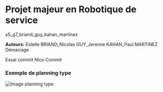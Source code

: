 # Projet majeur en Robotique de service
s5_g7_briand_guy_kahan_martinez

**Auteurs:** Estelle BRIAND_Nicolas GUY_Jeremie KAHAN_Paul MARTINEZ
Démarrage

Essai commit Nico
Commit


### Exemple de planning type
![Image planning type](https://gitlab.com/20-21_5ETI_PRJ/Sujet_5__Simulated_robotic_scenario/s5_g7_briand_guy_kahan_martinez/-/raw/d3ee55a331dca13a03fc3318b03e3eaf81611564/autre/Planning-Example.jpg)